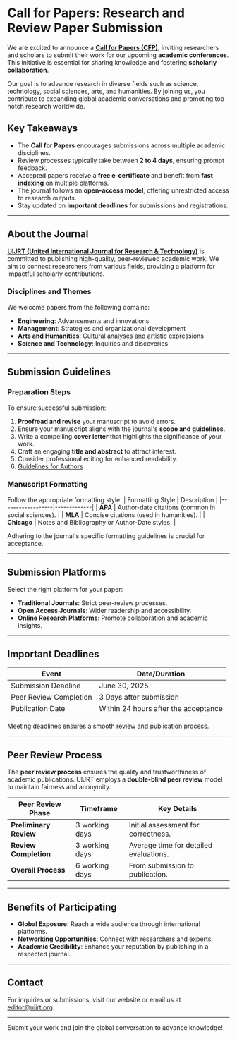 # Call for Papers: Research and Review Paper Submission

We are excited to announce a [**Call for Papers (CFP)**](https://uijrt.com/call-for-papers), inviting researchers and scholars to submit their work for our upcoming **academic conferences**. This initiative is essential for sharing knowledge and fostering **scholarly collaboration**.

Our goal is to advance research in diverse fields such as science, technology, social sciences, arts, and humanities. By joining us, you contribute to expanding global academic conversations and promoting top-notch research worldwide.

## Key Takeaways
- The **Call for Papers** encourages submissions across multiple academic disciplines.
- Review processes typically take between **2 to 4 days**, ensuring prompt feedback.
- Accepted papers receive a **free e-certificate** and benefit from **fast indexing** on multiple platforms.
- The journal follows an **open-access model**, offering unrestricted access to research outputs.
- Stay updated on **important deadlines** for submissions and registrations.

---

## About the Journal
[**UIJRT (United International Journal for Research & Technology)**](https://uijrt.com) is committed to publishing high-quality, peer-reviewed academic work. We aim to connect researchers from various fields, providing a platform for impactful scholarly contributions.

### Disciplines and Themes
We welcome papers from the following domains:
- **Engineering**: Advancements and innovations
- **Management**: Strategies and organizational development
- **Arts and Humanities**: Cultural analyses and artistic expressions
- **Science and Technology**: Inquiries and discoveries

---

## Submission Guidelines

### Preparation Steps
To ensure successful submission:
1. **Proofread and revise** your manuscript to avoid errors.
2. Ensure your manuscript aligns with the journal's **scope and guidelines**.
3. Write a compelling **cover letter** that highlights the significance of your work.
4. Craft an engaging **title and abstract** to attract interest.
5. Consider professional editing for enhanced readability.
6. [Guidelines for Authors](https://uijrt.com/guidelines-for-author)

### Manuscript Formatting
Follow the appropriate formatting style:
| Formatting Style | Description |
|------------------|-------------|
| **APA**          | Author-date citations (common in social sciences). |
| **MLA**          | Concise citations (used in humanities). |
| **Chicago**      | Notes and Bibliography or Author-Date styles. |

Adhering to the journal's specific formatting guidelines is crucial for acceptance.

---

## Submission Platforms
Select the right platform for your paper:
- **Traditional Journals**: Strict peer-review processes.
- **Open Access Journals**: Wider readership and accessibility.
- **Online Research Platforms**: Promote collaboration and academic insights.

---

## Important Deadlines
| Event                       | Date/Duration           |
|-----------------------------|----------------|
| Submission Deadline         | June 30, 2025 |
| Peer Review Completion      | 3 Days after submission |
| Publication Date            | Within 24 hours after the acceptance |

Meeting deadlines ensures a smooth review and publication process.

---

## Peer Review Process
The **peer review process** ensures the quality and trustworthiness of academic publications. UIJRT employs a **double-blind peer review** model to maintain fairness and anonymity.

| Peer Review Phase    | Timeframe         | Key Details                               |
|----------------------|-------------------|-------------------------------------------|
| **Preliminary Review** | 3 working days   | Initial assessment for correctness.       |
| **Review Completion**  | 3 working days      | Average time for detailed evaluations.    |
| **Overall Process**    | 6 working days      | From submission to publication.           |

---

## Benefits of Participating
- **Global Exposure**: Reach a wide audience through international platforms.
- **Networking Opportunities**: Connect with researchers and experts.
- **Academic Credibility**: Enhance your reputation by publishing in a respected journal.

---

## Contact
For inquiries or submissions, visit our website or email us at [editor@uijrt.org](mailto:editor@uijrt.org).

---

Submit your work and join the global conversation to advance knowledge!
